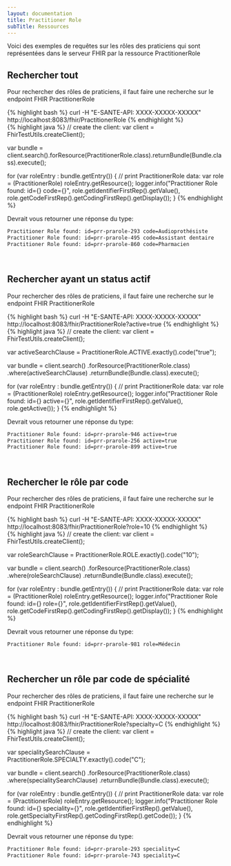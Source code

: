 ```yaml
---
layout: documentation
title: Practitioner Role
subTitle: Ressources
---
```



Voici des exemples de requêtes sur les rôles des praticiens qui sont représentées dans le serveur FHIR par la ressource PractitionerRole


## Rechercher tout

Pour rechercher des rôles de praticiens, il faut faire une recherche sur le endpoint FHIR PractitionerRole

<div class="code-sample">
<div class="tab-content" data-name="curl">
{% highlight bash %}
curl -H "E-SANTE-API: XXXX-XXXXX-XXXXX" http://localhost:8083/fhir/PractitionerRole
{% endhighlight %}
</div>
<div class="tab-content" data-name="java">
{% highlight java %}
// create the client:
var client = FhirTestUtils.createClient();

var bundle = client.search().forResource(PractitionerRole.class).returnBundle(Bundle.class).execute();

for (var roleEntry : bundle.getEntry()) {
// print PractitionerRole data:
var role = (PractitionerRole) roleEntry.getResource();
logger.info("Practitioner Role found: id={} code={}", role.getIdentifierFirstRep().getValue(), role.getCodeFirstRep().getCodingFirstRep().getDisplay());
}
{% endhighlight %}
</div>

</div>

Devrait vous retourner une réponse du type:

```bash
Practitioner Role found: id=prr-prarole-293 code=Audioprothésiste
Practitioner Role found: id=prr-prarole-495 code=Assistant dentaire
Practitioner Role found: id=prr-prarole-860 code=Pharmacien
```

<br>

## Rechercher ayant un status actif

Pour rechercher des rôles de praticiens, il faut faire une recherche sur le endpoint FHIR PractitionerRole

<div class="code-sample">
<div class="tab-content" data-name="curl">
{% highlight bash %}
curl -H "E-SANTE-API: XXXX-XXXXX-XXXXX" http://localhost:8083/fhir/PractitionerRole?active=true
{% endhighlight %}
</div>
<div class="tab-content" data-name="java">
{% highlight java %}
// create the client:
var client = FhirTestUtils.createClient();

var activeSearchClause = PractitionerRole.ACTIVE.exactly().code("true");

var bundle = client.search()
.forResource(PractitionerRole.class)
.where(activeSearchClause)
.returnBundle(Bundle.class).execute();

for (var roleEntry : bundle.getEntry()) {
// print PractitionerRole data:
var role = (PractitionerRole) roleEntry.getResource();
logger.info("Practitioner Role found: id={} active={}", role.getIdentifierFirstRep().getValue(), role.getActive());
}
{% endhighlight %}
</div>

</div>

Devrait vous retourner une réponse du type:

```bash
Practitioner Role found: id=prr-prarole-946 active=true
Practitioner Role found: id=prr-prarole-256 active=true
Practitioner Role found: id=prr-prarole-899 active=true
```

<br>

## Rechercher le rôle par code

Pour rechercher des rôles de praticiens, il faut faire une recherche sur le endpoint FHIR PractitionerRole

<div class="code-sample">
<div class="tab-content" data-name="curl">
{% highlight bash %}
curl -H "E-SANTE-API: XXXX-XXXXX-XXXXX" http://localhost:8083/fhir/PractitionerRole?role=10
{% endhighlight %}
</div>
<div class="tab-content" data-name="java">
{% highlight java %}
// create the client:
var client = FhirTestUtils.createClient();

var roleSearchClause = PractitionerRole.ROLE.exactly().code("10");

var bundle = client.search()
.forResource(PractitionerRole.class)
.where(roleSearchClause)
.returnBundle(Bundle.class).execute();

for (var roleEntry : bundle.getEntry()) {
// print PractitionerRole data:
var role = (PractitionerRole) roleEntry.getResource();
logger.info("Practitioner Role found: id={} role={}", role.getIdentifierFirstRep().getValue(), role.getCodeFirstRep().getCodingFirstRep().getDisplay());
}
{% endhighlight %}
</div>

</div>

Devrait vous retourner une réponse du type:

```bash
Practitioner Role found: id=prr-prarole-981 role=Médecin
```

<br>

## Rechercher un rôle par code de spécialité

Pour rechercher des rôles de praticiens, il faut faire une recherche sur le endpoint FHIR PractitionerRole

<div class="code-sample">
<div class="tab-content" data-name="curl">
{% highlight bash %}
curl -H "E-SANTE-API: XXXX-XXXXX-XXXXX" http://localhost:8083/fhir/PractitionerRole?specialty=C
{% endhighlight %}
</div>
<div class="tab-content" data-name="java">
{% highlight java %}
// create the client:
var client = FhirTestUtils.createClient();

var specialitySearchClause = PractitionerRole.SPECIALTY.exactly().code("C");

var bundle = client.search()
.forResource(PractitionerRole.class)
.where(specialitySearchClause)
.returnBundle(Bundle.class).execute();

for (var roleEntry : bundle.getEntry()) {
// print PractitionerRole data:
var role = (PractitionerRole) roleEntry.getResource();
logger.info("Practitioner Role found: id={} speciality={}", role.getIdentifierFirstRep().getValue(), role.getSpecialtyFirstRep().getCodingFirstRep().getCode());
}
{% endhighlight %}
</div>

</div>

Devrait vous retourner une réponse du type:

```bash
Practitioner Role found: id=prr-prarole-293 speciality=C
Practitioner Role found: id=prr-prarole-743 speciality=C
```

<br>
